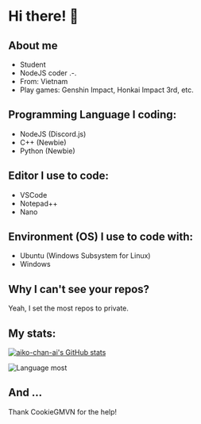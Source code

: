 # Hi there! 👋

## About me

- Student
- NodeJS coder .-.
- From: Vietnam
- Play games: Genshin Impact, Honkai Impact 3rd, etc.

## Programming Language I coding:

- NodeJS (Discord.js)
- C++ (Newbie)
- Python (Newbie)

## Editor I use to code:

- VSCode
- Notepad++
- Nano

## Environment (OS) I use to code with:

- Ubuntu (Windows Subsystem for Linux)
- Windows

## Why I can't see your repos?

Yeah, I set the most repos to private.

## My stats:

[![aiko-chan-ai's GitHub stats](https://github-readme-stats.vercel.app/api?username=aiko-chan-ai&theme=dracula&show_icons=true)](https://github.com/aiko-chan-ai/github-readme-stats)

![Language most](https://github-readme-stats.vercel.app/api/top-langs/?username=aiko-chan-ai&theme=dracula)

## And ...

Thank CookieGMVN for the help!
